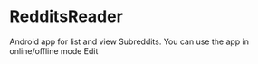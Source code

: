 # RedditsReader
Android app for list and view Subreddits. You can use the app in online/offline mode Edit
